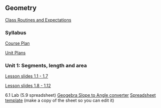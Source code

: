 ## Geometry

[Class Routines and Expectations](https://raw.githubusercontent.com/chrishuson/course-files/master/Geom2023/Slides/00-Slides_Routines.pdf)

### Syllabus

[Course Plan](https://raw.githubusercontent.com/chrishuson/course-files/master/Geom2023/Plan-Geom2022-23.pdf)

[Unit Plans](https://raw.githubusercontent.com/chrishuson/course-files/master/Geom2023/Plan-Geom-Units.pdf)

### Unit 1: Segments, length and area

[Lesson slides 1.1 - 1.7](https://raw.githubusercontent.com/chrishuson/course-files/master/Geom2023/Slides/01-Slides_Length.pdf)

[Lesson slides 1.8 - 1.12](https://raw.githubusercontent.com/chrishuson/course-files/master/Geom2023/Slides/01b-Slides_Area.pdf)

6.1 Lab (5.9 spreadsheet)
[Geogebra Slope to Angle converter](https://www.geogebra.org/geometry/ruj7vmmg)
[Spreadsheet template](https://docs.google.com/spreadsheets/d/1kR1J99MT4D2ozB-rzKL_jz5EkpzAbaRn9HfkdIj2kMM/edit?usp=sharing)
(make a copy of the sheet so you can edit it)